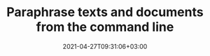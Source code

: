 ---
############################# Static ############################
layout: "product"
date: 2021-04-27T09:31:06+03:00
draft: false

product: "Rewriter"
product_tag: "rewriter"
platform: "cURL"
platform_tag: "curl"

############################# Head ############################
head_title: "Paraphrase texts and documents from the command line"
head_description: "Interact with GroupDocs.Rewriter REST API directly from the command line or Bash scripts without installing any software. Automatically paraphrase texts and documents with the quality of the professional copyrighter."

############################# Header ############################
title: "Paraphrase texts and documents from the command line"
description: "Interact with GroupDocs.Rewriter REST API directly from the command line or Bash scripts without installing any software. Automatically paraphrase texts and documents with the quality of the professional copyrighter."
button:
    enable: true

############################# SubMenu ############################
submenu:
    enable: true
    
    left:
        img_alt: "Rewriter for Cloud"
        image: "/sdk/272x272/groupdocs_rewriter-for-curl.png"
        product: "GroupDocs.Rewriter"
        platform: "cURL"

    middle:
        button:
            # button loop
            - link: "#overview"
              text: "Overview"

            # button loop
            - link: "#features"
              text: "Features"


            # button loop
            - link: "https://docs.groupdocs.cloud/rewriter/release-notes/"
              text: "Release Notes"

            # button loop
            - link: "https://purchase.groupdocs.cloud/pricing"
              text: "Pricing"

    right:
        link_download: "https://github.com/groupdocs-rewriter-cloud/"
        link_learn: "https://docs.groupdocs.cloud/rewriter/"
        link_buy: "https://purchase.groupdocs.cloud/buy"

############################# Overview ############################
overview:
    enable: true
    content: |
      GroupDocs.Rewriter is an easy-to-use and versatile online service for rephrasing the texts with full preservation of the meaning. Its advanced AI reads and understands the text and then rephrases it in various wordings, providing a plagiarism-free result without losing the original meaning. While the background process is very complex and resource-intensive, you do not have to worry about formulas, machine learning, and load – our cloud services do all the work.

      The service provides a versatile and easy-to-use REST API, which can be accessed without installing any software. Just use cURL commands and combine them into scripts for complex tasks. You can also use third party REST API tools like Postman. This allows you to use GroupDocs.Rewriter on any platform with an internet connection, even those not yet covered by the SDK.
    tabs:
      enable: true
      
      ## TAB ONE ##
      tab_one:
        description: |
          Main capabilities of GroupDocs.Rewriter Cloud
      
        left:
          enable: true
          icon: "fas fa-crop"
          title: "Supported content"
          content: |
            * Plain text
            * Microsoft Office
            * OpenOffice
            * PDF
        right:
          enable: true
          icon: "fas fa-file-alt"
          title: "Supported languages"
          content: |
            * Arabic
            * English
            * Russian
            * Ukrainian
      
      ## TAB TWO ##
      tab_two:
        description: |
          GroupDocs.Rewriter Cloud supports most popular document formats

        left:
          enable: true
          table:
            # table loop
            - title: "Office documents"
              content: |
                * **Microsoft Word**
                * **OpenDocument**
                * **RTF**
                
        right:
          enable: true
          table:
            # table loop
            - title: "Other formats"
              content: |
                * **PDF**
                * **TXT**
        


      ## TAB THREE ##
      tab_three:
        description: |
          GroupDocs.Rewriter Cloud for cURL works on any device or platform with Internet connection
      
        left:
          enable: true
          table:
            # table loop
            - icon: "fab fa-windows"
              title: "Operating Systems"
              content: |
                * Microsoft Windows Desktop
                * Microsoft Windows Server
                * Linux
                * MacOS

            # table loop
            - icon: "fas fa-code"
              title: "Supported Frameworks"
              content: |
                * Java 7 (1.7) and above

        right:
          enable: true
          table:
            # table loop
            - icon: "fas fa-cogs"
              title: "Development Environments"
              content: |
                * NetBeans
                * IntelliJ IDEA
                * Eclipse
            # table loop
            - icon: "fas fa-tools"
              title: "Build Automation Tool"
              content: |
                * Maven

############################# Features ############################
features:
    enable: true
    title: "Advanced features of document paraphrasing REST API"

    feature:
      # feature loop
      - icon: "fas fa-language"
        content: "Creates unique content while fully preserving the original message"

      # feature loop
      - icon: "fas fa-file"
        content: "Supports Microsoft Office, OpenOffice and PDF documents without additional software"

      # feature loop
      - icon: "fas fa-random"
        content: "Converts paraphrased documents to different formats"
      
      # feature loop
      - icon: "fas fa-link"
        content: "Processes files from URLs and public repositories"
        
      # feature loop
      - icon: "fas fa-mobile"
        content: "Works on any device and platform, including smartphones"
        
      # feature loop
      - icon: "fas fa-list"
        content: "API explorer based on Swagger collection"
    
    more_feature:
      # more_feature_loop
      - title: "Any language, platform and storage service provider"
        content: "GroupDocs.Rewriter is a REST API that can easily be integrated into any application written in any programming language capable of handling HTTP requests and responses. It natively supports all popular cloud storage services such as Google Cloud, Drive, DropBox and Amazon S3 to interact without any dependencies."

      # more_feature_loop
      - title: "Rewrite Word document - cURL"
        content: |
          
          
          ```shell
          //Get your App SID, App Key and Storage Name at https://dashboard.groupdocs.cloud (free registration is required).
          curl -X POST "https://api.groupdocs.cloud/v1.0/rewriter/document" \
          -H "Authorization: Bearer TOKEN" \
          -H "Content-Type: application/json" \
          -d "'[{\"format\": \"docx\", \"language\": \"en\", \"name\": \"test.docx\", \"folder\": \"\", \"savepath\": \"\", \"savefile\": \"rewrited.docx\", \"storage\": \"First Storage\"}]'"

          and response

          {
              "status": "ok",
              "message": "word file saved successfully"
          }
          ```
      # more_feature_loop
      - title: "Quick start with GroupDocs.Rewriter REST API"
        content: "GroupDocs.Rewriter Cloud API comes with detailed developer references and live code examples for all major programming languages to start working with API features in no time. Simply create a free account at GroupDocs Cloud, get APP SID & Key information to communicate with GroupDocs Cloud API and you are ready to make an API request on any platform using cURL commands."

      # more_feature_loop
      - title: "Rewrite plain text - cURL"
        content: |
          
          
          ```shell
            //Get your App SID, App Key and Storage Name at https://dashboard.groupdocs.cloud (free registration is required).
            curl -X POST "https://api.groupdocs.cloud/v1.0/rewriter/text" \
            -H "Authorization: Bearer TOKEN" \
            -H "Content-Type: application/json" \
            -d "'[{\"language\": \"en-fr\", \"text\": \"The client’s mission is to make the world a healthier place and to make traveling and visiting public places safer and more comfortable for people.\"}]'"

            //and response

            {
                "status": "ok",
                "message": "Text rewrited successfully",
                "result": "The mission of the client is to make travel and visiting public spaces safer and more convenient for people."
            }
          ```
      

############################# Support ############################
support:
    enable: true

############################# Solutions ############################
solutions:
    enable: true
    title: "GroupDocs.Rewriter Cloud offers SDKs for popular programming languages and platforms:"

    solution:
        # solution loop
        - img_alt: "GroupDocs.Rewriter Cloud SDK for cURL"
          image: "/sdk/272x272/groupdocs_rewriter-for-curl.png"
          product: "GroupDocs.Rewriter"
          platform: "cURL"
          link: "/rewriter/curl/"

        # solution loop
        - img_alt: "GroupDocs.Rewriter Cloud SDK for .NET"
          image: "/sdk/272x272/groupdocs_rewriter-for-net.png"
          product: "GroupDocs.Rewriter"
          platform: ".NET"
          link: "/rewriter/net/"

        # solution loop
        - img_alt: "GroupDocs.Rewriter Cloud SDK for Python"
          image: "/sdk/272x272/groupdocs_rewriter-for-python.png"
          product: "GroupDocs.Rewriter"
          platform: "Python"
          link: "/rewriter/python/"

############################# Back to top ###############################
back_to_top:
  enable: true
---